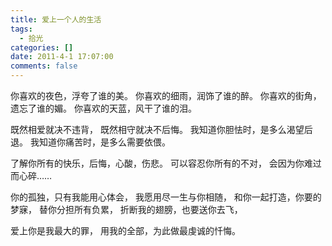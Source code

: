 ```yaml
---
title: 爱上一个人的生活
tags:
  - 拾光
categories: []
date: 2011-4-1 17:07:00
comments: false
---
```


你喜欢的夜色，浮夸了谁的美。
你喜欢的细雨，润饰了谁的醉。
你喜欢的街角，遗忘了谁的媚。
你喜欢的天蓝，风干了谁的泪。
<!-- more -->

既然相爱就决不违背，
既然相守就决不后悔。
我知道你胆怯时，是多么渴望后退。
我知道你痛苦时，是多么需要依偎。

了解你所有的快乐，后悔，心酸，伤悲。
可以容忍你所有的不对，
会因为你难过而心碎……

你的孤独，只有我能用心体会，
我愿用尽一生与你相随，
和你一起打造，你要的梦寐，
替你分担所有负累，
折断我的翅膀，也要送你去飞，

爱上你是我最大的罪，
用我的全部，为此做最虔诚的忏悔。